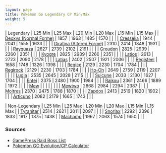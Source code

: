 ```yaml
---
layout: page
title: Pokemon Go Legendary CP Min/Max
weight: 5
---
```


| Legendary  |  L25 Min  |  L25 Max  |  L20 Min  |  L20 Max  |  L15 Min  |  L15 Max  |
| [Deoxys (Normal Forme)](https://db.pokemongohub.net/pokemon/386)  | 1857 | 1963 | 1485 | 1570 | | |
| [Cresselia](https://db.pokemongohub.net/pokemon/488)  | 1944 | 2041 | 1555 | 1633 | | |
| [Giratina (Altered Forme)](https://db.pokemongohub.net/pokemon/487?form=Altered)  | 2310 | 2414 | 1848 | 1931 | | |
| [Rayquaza](https://db.pokemongohub.net/pokemon/384)  | 2627 | 2739 | 2102 | 2191 | | |
| [Groudon](https://db.pokemongohub.net/pokemon/383)  | 2825 | 2939 | 2260 | 2351 | | |
| [Kyogre](https://db.pokemongohub.net/pokemon/382)  | 2825 | 2939 | 2260 | 2351 | | |
| [Latios](https://db.pokemongohub.net/pokemon/381)  | 2613 | 2723 | 2090 | 2178 | | |
| [Latias](https://db.pokemongohub.net/pokemon/380)  | 2402 | 2507 | 1921 | 2006 | | |
| [Registeel](https://db.pokemongohub.net/pokemon/379)  | 1658 | 1748 | 1326 | 1398 | | |
| [Regice](https://db.pokemongohub.net/pokemon/378)  | 2129 | 2230 | 1704 | 1784 | | |
| [Regirock](https://db.pokemongohub.net/pokemon/377)  | 2129 | 2230 | 1703 | 1784 | | |
| [Ho-Oh](https://db.pokemongohub.net/pokemon/250)  | 2649 | 2759 | 2119 | 2207 | | |
| [Lugia](https://db.pokemongohub.net/pokemon/249)  | 2535 | 2645 | 2028 | 2115 | | |
| [Suicune](https://db.pokemongohub.net/pokemon/245)  | 2033 | 2130 | 1627 | 1704 |  |  |
| [Entei](https://db.pokemongohub.net/pokemon/244)  | 2375 | 2480 | 1900 | 1984 |  |  |
| [Raikou](https://db.pokemongohub.net/pokemon/243)  | 2361 | 2466 | 1889 | 1972 |  |  |
| [Mew](https://db.pokemongohub.net/pokemon/151)  |  |  |  |  |  |  |
| [Mewtwo](https://db.pokemongohub.net/pokemon/150)  | 2868 | 2984 | 2294 | 2387 | | |
| [Moltres](https://db.pokemongohub.net/pokemon/146)  | 2370 | 2475 | 1788 | 1870 |  |  |
| [Zapdos](https://db.pokemongohub.net/pokemon/145)  | 2413 | 2519 | 1820 | 1902 |  |  |
| [Articuno](https://db.pokemongohub.net/pokemon/144)  | 2082 | 2179 | 1665 | 1743 |  |  |

| Non-Legendary  |  L25 Min  |  L25 Max  |  L20 Min  |  L20 Max  |  L15 Min  |  L15 Max  |
| [Tyranitar](https://db.pokemongohub.net/pokemon/248)  | 2514 | 2621 | 2011 | 2097 | | |
| [Snorlax](https://db.pokemongohub.net/pokemon/248)  | 2292 | 2396 | 1833 | 1917 | 1375 | 1438 |
| [Machamp](https://db.pokemongohub.net/pokemon/68)  | 1967 | 2063 | 1574 | 1650 | | |

### Sources
- [GamePress Raid Boss List](https://pokemongo.gamepress.gg/raid-boss-list)
- [Pokemon GO Evolution/CP Calculator](https://pokemongo.gamepress.gg/cpcalc#/)
